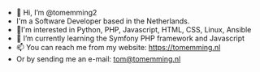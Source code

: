 - 👋 Hi, I’m @tomemming2
- I'm a Software Developer based in the Netherlands.
- 👀I'm interested in Python, PHP, Javascript, HTML, CSS, Linux, Ansible
- 🌱 I’m currently learning the Symfony PHP framework and Javascript
- 📫 You can reach me from my website: https://tomemming.nl
- Or by sending me an e-mail: tom@tomemming.nl

<!---
tomemming2/tomemming2 is a ✨ special ✨ repository because its `README.md` (this file) appears on your GitHub profile.
You can click the Preview link to take a look at your changes.
--->
